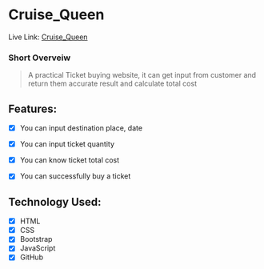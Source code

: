 # Cruise_Queen

Live Link: [ Cruise_Queen ]( https://murad-hasan.github.io/Cruise_Queen/ )
### Short Overveiw

> A practical Ticket buying website, it can get input from customer and return them accurate result and calculate total cost
 
 
## Features:

- [x] You can input destination place, date
- [x] You can input ticket quantity
- [x] You can know ticket total cost
- [x] You can successfully buy a ticket



## Technology Used:
- [x] HTML
- [x] CSS
- [x] Bootstrap
- [x] JavaScript
- [x] GitHub
